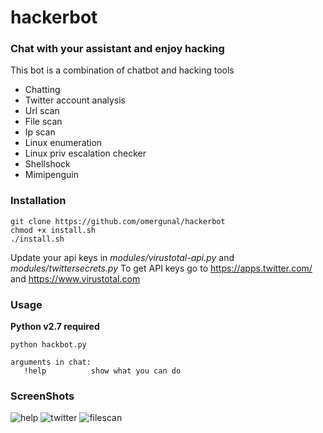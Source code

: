 # hackerbot
### Chat with your assistant and enjoy hacking
This bot is a combination of chatbot and hacking tools
* Chatting
* Twitter account analysis
* Url scan
* File scan
* Ip scan
* Linux enumeration
* Linux priv escalation checker
* Shellshock
* Mimipenguin

### Installation
```
git clone https://github.com/omergunal/hackerbot
chmod +x install.sh
./install.sh
```
 Update your api keys in _modules/virustotal-api.py_ and _modules/twittersecrets.py_
 To get API keys go to https://apps.twitter.com/ and https://www.virustotal.com
 
 ### Usage
 **Python v2.7 required**
 
 ```
 python hackbot.py
 
 arguments in chat:
    !help          show what you can do
```

### ScreenShots
![help](https://github.com/omergunal/hackerbot/blob/master/img/11.png)
![twitter](https://github.com/omergunal/hackerbot/blob/master/img/22.png)
![filescan](https://github.com/omergunal/hackerbot/blob/master/img/33.png)
